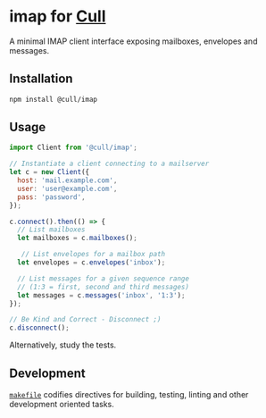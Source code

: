 # imap for [Cull](https://cull.email)

A minimal IMAP client interface exposing mailboxes, envelopes and messages.

## Installation

```sh
npm install @cull/imap
```

## Usage

```js
import Client from '@cull/imap';

// Instantiate a client connecting to a mailserver
let c = new Client({
  host: 'mail.example.com',
  user: 'user@example.com',
  pass: 'password',
});

c.connect().then(() => {
  // List mailboxes
  let mailboxes = c.mailboxes();

   // List envelopes for a mailbox path
  let envelopes = c.envelopes('inbox');

  // List messages for a given sequence range
  // (1:3 = first, second and third messages)
  let messages = c.messages('inbox', '1:3');
});

// Be Kind and Correct - Disconnect ;)
c.disconnect();
```

Alternatively, study the tests.

## Development

[`makefile`](https://github.com/cull-email/imap/blob/master/makefile) codifies directives for building, testing, linting and other development oriented tasks.